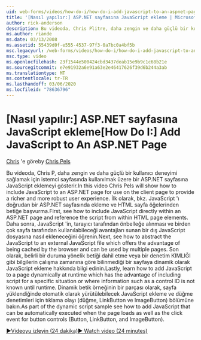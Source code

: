 ```yaml
---
uid: web-forms/videos/how-do-i/how-do-i-add-javascript-to-an-aspnet-page
title: '[Nasıl yapılır:] ASP.NET sayfasına JavaScript ekleme | Microsoft Docs'
author: rick-anderson
description: Bu videoda, Chris Plitre, daha zengin ve daha güçlü bir kullanıcı deneyimi sağlamak için istemci sayfasında kullanılmak üzere bir ASP.NET sayfasına JavaScript eklemeyi gösterir...
ms.author: riande
ms.date: 03/13/2008
ms.assetid: 55439d0f-e555-4537-97f3-0a7bc0a4bf5b
msc.legacyurl: /web-forms/videos/how-do-i/how-do-i-add-javascript-to-an-aspnet-page
msc.type: video
ms.openlocfilehash: 23f1544e500424cbd3437deab15e9b9c1c68b21e
ms.sourcegitcommit: e7e91932a6e91a63e2e46417626f39d6b244a3ab
ms.translationtype: MT
ms.contentlocale: tr-TR
ms.lasthandoff: 03/06/2020
ms.locfileid: "78636796"
---
```

# <a name="how-do-i-add-javascript-to-an-aspnet-page"></a><span data-ttu-id="3a951-103">[Nasıl yapılır:] ASP.NET sayfasına JavaScript ekleme</span><span class="sxs-lookup"><span data-stu-id="3a951-103">[How Do I:] Add JavaScript to An ASP.NET Page</span></span>

<span data-ttu-id="3a951-104">[Chris](https://twitter.com/chrispels) 'e göre</span><span class="sxs-lookup"><span data-stu-id="3a951-104">by [Chris Pels](https://twitter.com/chrispels)</span></span>

<span data-ttu-id="3a951-105">Bu videoda, Chris P, daha zengin ve daha güçlü bir kullanıcı deneyimi sağlamak için istemci sayfasında kullanılmak üzere bir ASP.NET sayfasına JavaScript eklemeyi gösterir.</span><span class="sxs-lookup"><span data-stu-id="3a951-105">In this video Chris Pels will show how to include JavaScript to an ASP.NET page for use on the client page to provide a richer and more robust user experience.</span></span> <span data-ttu-id="3a951-106">İlk olarak, bkz. JavaScript 'ı doğrudan bir ASP.NET sayfasında ekleme ve HTML sayfa öğelerinden betiğe başvurma.</span><span class="sxs-lookup"><span data-stu-id="3a951-106">First, see how to include JavaScript directly within an ASP.NET page and reference the script from within HTML page elements.</span></span> <span data-ttu-id="3a951-107">Daha sonra, JavaScript 'in, tarayıcı tarafından önbelleğe alınması ve birden çok sayfa tarafından kullanılabileceği avantajları sunan bir dış JavaScript dosyasına nasıl ekleneceğini öğrenin.</span><span class="sxs-lookup"><span data-stu-id="3a951-107">Next, see how to abstract the JavaScript to an external JavaScript file which offers the advantage of being cached by the browser and can be used by multiple pages.</span></span> <span data-ttu-id="3a951-108">Son olarak, belirli bir duruma yönelik betiği dahil etme veya bir denetim KIMLIĞI gibi bilgilerin çalışma zamanına göre bilinmediği bir sayfaya dinamik olarak JavaScript ekleme hakkında bilgi edinin.</span><span class="sxs-lookup"><span data-stu-id="3a951-108">Lastly, learn how to add JavaScript to a page dynamically at runtime which has the advantage of including script for a specific situation or where information such as a control ID is not known until runtime.</span></span> <span data-ttu-id="3a951-109">Dinamik betik örneğinin bir parçası olarak, sayfa yüklendiğinde otomatik olarak yürütülebilecek JavaScript ekleme ve düğme denetimleri için tıklama olayı (düğme, LinkButton ve ImageButton) bölümüne bakın.</span><span class="sxs-lookup"><span data-stu-id="3a951-109">As part of the dynamic script sample see how to add JavaScript that can be automatically executed when the page loads as well as the click event for button controls (Button, LinkButton, and ImageButton).</span></span>

[<span data-ttu-id="3a951-110">&#9654;Videoyu izleyin (24 dakika)</span><span class="sxs-lookup"><span data-stu-id="3a951-110">&#9654; Watch video (24 minutes)</span></span>](https://channel9.msdn.com/Blogs/ASP-NET-Site-Videos/how-do-i-add-javascript-to-an-aspnet-page)
